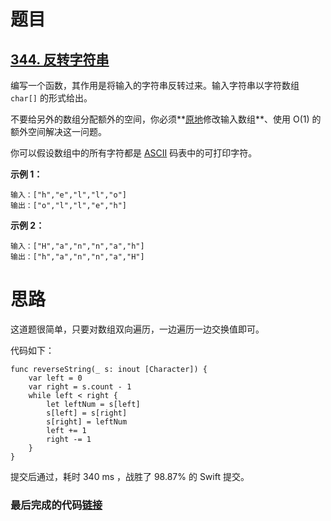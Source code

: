 # 题目

## [344. 反转字符串](https://leetcode-cn.com/problems/reverse-string/)

编写一个函数，其作用是将输入的字符串反转过来。输入字符串以字符数组 `char[]` 的形式给出。

不要给另外的数组分配额外的空间，你必须**[原地](https://baike.baidu.com/item/原地算法)修改输入数组**、使用 O(1) 的额外空间解决这一问题。

你可以假设数组中的所有字符都是 [ASCII](https://baike.baidu.com/item/ASCII) 码表中的可打印字符。

**示例 1：**

```
输入：["h","e","l","l","o"]
输出：["o","l","l","e","h"]
```

**示例 2：**

```
输入：["H","a","n","n","a","h"]
输出：["h","a","n","n","a","H"]
```

# 思路

这道题很简单，只要对数组双向遍历，一边遍历一边交换值即可。

代码如下：

```
func reverseString(_ s: inout [Character]) {
    var left = 0
    var right = s.count - 1
    while left < right {
        let leftNum = s[left]
        s[left] = s[right]
        s[right] = leftNum
        left += 1
        right -= 1
    }
}
```

提交后通过，耗时 340 ms ，战胜了 98.87% 的 Swift 提交。

### 最后完成的代码[链接](https://github.com/pepsikirk/LeetCode/blob/master/Algorithm/231.PowerOfTwo/code.swift)




